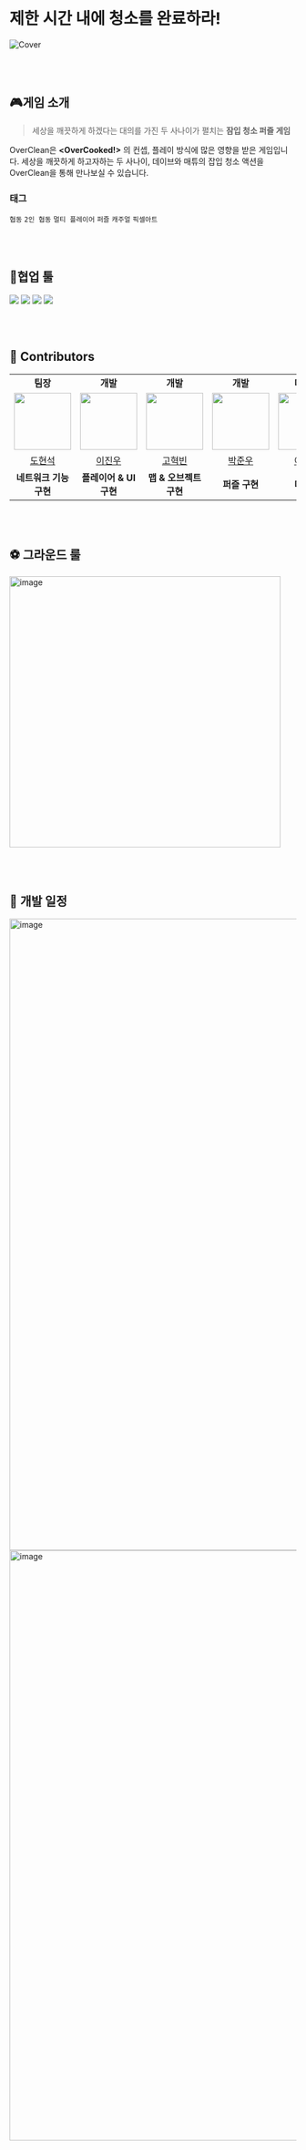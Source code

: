 # 제한 시간 내에 청소를 완료하라!
![Cover](https://github.com/user-attachments/assets/fc7cd149-134b-44f4-b619-f0bd7726d08e)

<br><br>


## 🎮게임 소개
> 세상을 깨끗하게 하겠다는 대의를 가진 두 사나이가 펼치는 **잠입 청소 퍼즐 게임**

OverClean은 **<OverCooked!>** 의 컨셉, 플레이 방식에 많은 영향을 받은 게임입니다. 
세상을 깨끗하게 하고자하는 두 사나이, 데이브와 매튜의 잡입 청소 액션을 OverClean을 통해 만나보실 수 있습니다.


### 태그
`협동` `2인 협동` `멀티 플레이어` `퍼즐` `캐주얼` `픽셀아트`

<br><br/>

## 🛒협업 툴
<div> 
  <img src="https://img.shields.io/badge/notion-000000?style=for-the-badge&logo=notion&logoColor=white">
  <img src="https://img.shields.io/badge/discord-5865f2?style=for-the-badge&logo=discord&logoColor=white">
  <img src="https://img.shields.io/badge/github-181717?style=for-the-badge&logo=github&logoColor=white">
  <img src="https://img.shields.io/badge/git-F05032?style=for-the-badge&logo=git&logoColor=white">
  <br>
</div>

<br/><br/>
## 🎵 Contributors

<table>
    <tr>
    <td align="center"><b>팀장</b></td>
    <td align="center"><b>개발</b></td>
    <td align="center"><b>개발</b></td>
    <td align="center"><b>개발</b></td>
    <td align="center"><b>디자인</b></td>
    <td align="center"><b>매니저</b></td>
  </tr>
  <tr>
    <td align="center"><a href="https://github.com/dohyeondol1"><img src="https://avatars.githubusercontent.com/u/102894803?v=4" width="100px;" alt=""/>
    <td align="center"><a href="https://github.com/Jinu219"><img src="https://avatars.githubusercontent.com/u/66197586?v=4" width="100px;" alt=""/>
    <td align="center"><a href="https://github.com/hyeokbini"><img src="https://avatars.githubusercontent.com/u/137269496?v=4" width="100px;" alt=""/>
    <td align="center"><a href="https://github.com/acastracity"><img src="https://avatars.githubusercontent.com/u/122096432?v=4" width="100px;" alt=""/>
    <td align="center"><a href="https://www.instagram.com/ye_l05?igsh=MW0zcjgzaWlvbTFtNg%3D%3D&utm_source=qr"><img src="https://avatars.githubusercontent.com/u/165008035?v=4" width="100px;" alt=""/>
    <td align="center"><a href="https://github.com/gjsk132"><img src="https://avatars.githubusercontent.com/u/113815454?v=4" width="100px;" alt=""/>
  </tr>
    <tr>
    <td align="center"><a href="https://github.com/dohyeondol1" title="Code">도현석</a></td>
    <td align="center"><a href="https://github.com/Jinu219" title="Code">이진우</a></td>
    <td align="center"><a href="https://github.com/hyeokbini" title="Code">고혁빈</a></td>
    <td align="center"><a href="https://github.com/acastracity" title="Code">박준우</a></td>
    <td align="center"><a href="https://www.instagram.com/ye_l05?igsh=MW0zcjgzaWlvbTFtNg%3D%3D&utm_source=qr" title="Code">이예은</a></td>
    <td align="center"><a href="https://github.com/gjsk132" title="Code">허나영</a></td>
  </tr>
  <tr>
    <td align="center"><b>네트워크 기능 구현</b></td>
    <td align="center"><b>플레이어 & UI 구현</b></td>
    <td align="center"><b>맵 & 오브젝트 구현</b></td>
    <td align="center"><b>퍼즐 구현</b></td>
    <td align="center"><b>디자인</b></td>
    <td align="center"><b>기획 및 디자인</b></td>
  </tr>
</table>
        
<br/><br/>
        
## ⚽ 그라운드 룰
<img width="476" alt="image" src="https://github.com/user-attachments/assets/8ba55c14-f195-44ee-9032-ee15afad6727">

<br/><br/>

## 📅 개발 일정
<img width="1109" alt="image" src="https://github.com/user-attachments/assets/0c2a870e-a483-4383-aa34-b171f8a28662">
<img width="1036" alt="image" src="https://github.com/user-attachments/assets/a2a966ae-7588-433b-a35a-0e7fae537a2c">

